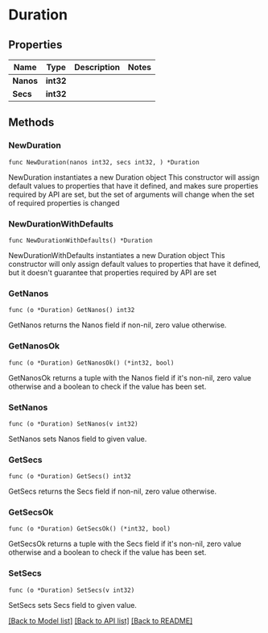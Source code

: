 # Duration

## Properties

Name | Type | Description | Notes
------------ | ------------- | ------------- | -------------
**Nanos** | **int32** |  | 
**Secs** | **int32** |  | 

## Methods

### NewDuration

`func NewDuration(nanos int32, secs int32, ) *Duration`

NewDuration instantiates a new Duration object
This constructor will assign default values to properties that have it defined,
and makes sure properties required by API are set, but the set of arguments
will change when the set of required properties is changed

### NewDurationWithDefaults

`func NewDurationWithDefaults() *Duration`

NewDurationWithDefaults instantiates a new Duration object
This constructor will only assign default values to properties that have it defined,
but it doesn't guarantee that properties required by API are set

### GetNanos

`func (o *Duration) GetNanos() int32`

GetNanos returns the Nanos field if non-nil, zero value otherwise.

### GetNanosOk

`func (o *Duration) GetNanosOk() (*int32, bool)`

GetNanosOk returns a tuple with the Nanos field if it's non-nil, zero value otherwise
and a boolean to check if the value has been set.

### SetNanos

`func (o *Duration) SetNanos(v int32)`

SetNanos sets Nanos field to given value.


### GetSecs

`func (o *Duration) GetSecs() int32`

GetSecs returns the Secs field if non-nil, zero value otherwise.

### GetSecsOk

`func (o *Duration) GetSecsOk() (*int32, bool)`

GetSecsOk returns a tuple with the Secs field if it's non-nil, zero value otherwise
and a boolean to check if the value has been set.

### SetSecs

`func (o *Duration) SetSecs(v int32)`

SetSecs sets Secs field to given value.



[[Back to Model list]](../README.md#documentation-for-models) [[Back to API list]](../README.md#documentation-for-api-endpoints) [[Back to README]](../README.md)


